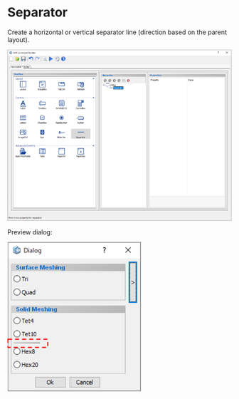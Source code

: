 # Separator

Create a horizontal or vertical separator line (direction based on the parent layout).

![](./../../_images/GUI_CommandBuilder_Component-Parameter_Separator.png)  
  

Preview dialog:

![](./../../_images/GUI_CommandBuilder_Component-Parameter_Separator2.png)  
  
